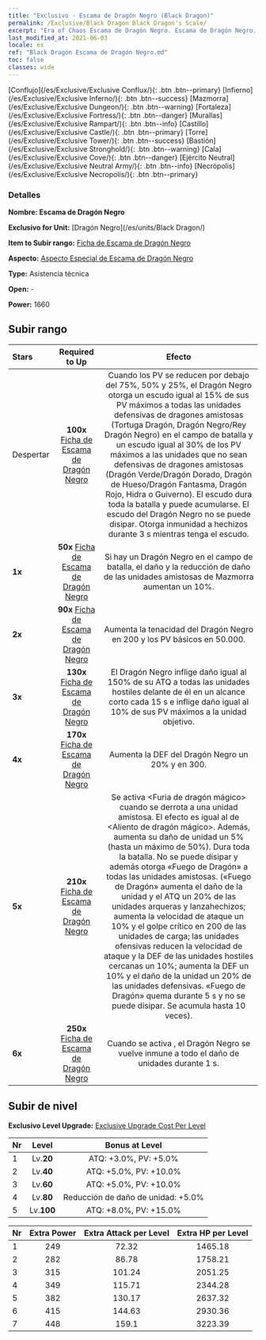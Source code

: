 ```yaml
---
title: "Exclusivo - Escama de Dragón Negro (Black Dragon)"
permalink: /Exclusive/Black Dragon Black Dragon's Scale/
excerpt: "Era of Chaos Escama de Dragón Negro. Escama de Dragón Negro. Era of Chaos Exclusivo Escama de Dragón Negro. Dragón Negro Exclusivo."
last_modified_at: 2021-06-03
locale: es
ref: "Black Dragon Escama de Dragón Negro.md"
toc: false
classes: wide
---
```

 [Conflujo](/es/Exclusive/Exclusive Conflux/){: .btn .btn--primary} [Infierno](/es/Exclusive/Exclusive Inferno/){: .btn .btn--success} [Mazmorra](/es/Exclusive/Exclusive Dungeon/){: .btn .btn--warning} [Fortaleza](/es/Exclusive/Exclusive Fortress/){: .btn .btn--danger} [Murallas](/es/Exclusive/Exclusive Rampart/){: .btn .btn--info} [Castillo](/es/Exclusive/Exclusive Castle/){: .btn .btn--primary} [Torre](/es/Exclusive/Exclusive Tower/){: .btn .btn--success} [Bastión](/es/Exclusive/Exclusive Stronghold/){: .btn .btn--warning} [Cala](/es/Exclusive/Exclusive Cove/){: .btn .btn--danger} [Ejército Neutral](/es/Exclusive/Exclusive Neutral Army/){: .btn .btn--info} [Necrópolis](/es/Exclusive/Exclusive Necropolis/){: .btn .btn--primary} 

### Detalles
 **Nombre: Escama de Dragón Negro** 

 **Exclusivo for Unit:** [Dragón Negro](/es/units/Black Dragon/) 

 **Item to Subir rango:** [Ficha de Escama de Dragón Negro](/ItemsES/con_993/)

 **Aspecto:** [Aspecto Especial de Escama de Dragón Negro](/ItemsES/con_661/)

 **Type:** Asistencia técnica

 **Open:** -

 **Power:** 1660

## Subir rango

  |     Stars    |  Required to Up | Efecto |
  |:-------------|:---------------:|:---------------:|
  |  Despertar  | **100x** [Ficha de Escama de Dragón Negro](/ItemsES/con_993/) | <Shelter of Dragons> Cuando los PV se reducen por debajo del 75%, 50% y 25%, el Dragón Negro otorga un escudo igual al 15% de sus PV máximos a todas las unidades defensivas de dragones amistosas (Tortuga Dragón, Dragón Negro/Rey Dragón Negro) en el campo de batalla y un escudo igual al 30% de los PV máximos a las unidades que no sean defensivas de dragones amistosas (Dragón Verde/Dragón Dorado, Dragón de Hueso/Dragón Fantasma, Dragón Rojo, Hidra o Guiverno). El escudo dura toda la batalla y puede acumularse. El escudo del Dragón Negro no se puede disipar. Otorga inmunidad a hechizos durante 3 s mientras tenga el escudo. |
  | **1x** <i class="fas fa-star"/> | **50x** [Ficha de Escama de Dragón Negro](/ItemsES/con_993/) | Si hay un Dragón Negro en el campo de batalla, el daño y la reducción de daño de las unidades amistosas de Mazmorra aumentan un 10%. |
  | **2x** <i class="fas fa-star"/> | **90x** [Ficha de Escama de Dragón Negro](/ItemsES/con_993/) | Aumenta la tenacidad del Dragón Negro en 200 y los PV básicos en 50.000. |
  | **3x** <i class="fas fa-star"/> | **130x** [Ficha de Escama de Dragón Negro](/ItemsES/con_993/) | <Magic Dragon Breath> El Dragón Negro inflige daño igual al 150% de su ATQ a todas las unidades hostiles delante de él en un alcance corto cada 15 s e inflige daño igual al 10% de sus PV máximos a la unidad objetivo. |
  | **4x** <i class="fas fa-star"/> | **170x** [Ficha de Escama de Dragón Negro](/ItemsES/con_993/) | Aumenta la DEF del Dragón Negro un 20% y en 300. |
  | **5x** <i class="fas fa-star"/> | **210x** [Ficha de Escama de Dragón Negro](/ItemsES/con_993/) | Se activa <Furia de dragón mágico> cuando se derrota a una unidad amistosa. El efecto es igual al de <Aliento de dragón mágico>. Además, aumenta su daño de unidad un 5% (hasta un máximo de 50%). Dura toda la batalla. No se puede disipar y además otorga «Fuego de Dragón» a todas las unidades amistosas. («Fuego de Dragón» aumenta el daño de la unidad y el ATQ un 20% de las unidades arqueras y lanzahechizos; aumenta la velocidad de ataque un 10% y el golpe crítico en 200 de las unidades de carga; las unidades ofensivas reducen la velocidad de ataque y la DEF de las unidades hostiles cercanas un 10%; aumenta la DEF un 10% y el daño de la unidad un 20% de las unidades defensivas. «Fuego de Dragón» quema durante 5 s y no se puede disipar. Se acumula hasta 10 veces). |
  | **6x** <i class="fas fa-star"/> | **250x** [Ficha de Escama de Dragón Negro](/ItemsES/con_993/) | Cuando se activa <Black Dragon Scale>, el Dragón Negro se vuelve inmune a todo el daño de unidades durante 1 s. |


## Subir de nivel
 **Exclusivo Level Upgrade:** [Exclusive Upgrade Cost Per Level](/Exclusive/ExclusiveUpgradeCostPerLevel/)

  |  Nr  |   Level  | Bonus at Level |
  |:-----|:--------:|:--------------:|
  | 1 | Lv.**20** | ATQ: +3.0%, PV: +5.0% |
  | 2 | Lv.**40** | ATQ: +5.0%, PV: +10.0% |
  | 3 | Lv.**60** | ATQ: +5.0%, PV: +10.0% |
  | 4 | Lv.**80** | Reducción de daño de unidad: +5.0% |
  | 5 | Lv.**100** | ATQ: +8.0%, PV: +15.0% |


  |  Nr  |  Extra Power | Extra Attack per Level | Extra HP per Level |
  |:-----|:--------:|:--------:|:--------:|
  | 1 | 249 | 72.32 | 1465.18 |
  | 2 | 282 | 86.78 | 1758.21 |
  | 3 | 315 | 101.24 | 2051.25 |
  | 4 | 349 | 115.71 | 2344.28 |
  | 5 | 382 | 130.17 | 2637.32 |
  | 6 | 415 | 144.63 | 2930.36 |
  | 7 | 448 | 159.1 | 3223.39 |


